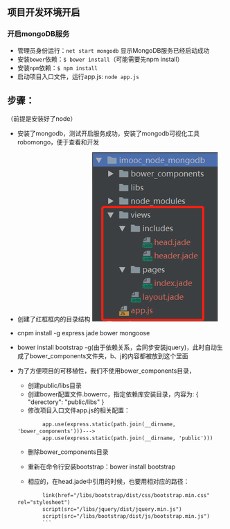 ## 项目开发环境开启
### 开启mongoDB服务
- 管理员身份运行：`net start mongodb` 显示MongoDB服务已经启动成功
- 安装`bower`依赖：`$ bower install`（可能需要先npm install）
- 安装`npm`依赖：`$ npm install`
- 启动项目入口文件，运行app.js: `node app.js`

## 步骤：
（前提是安装好了node）
- 安装了mongodb，测试开启服务成功，安装了mongodb可视化工具robomongo，便于查看和开发

- 创建了红框框内的目录结构
![](./md_images/dir_structor.png)

- cnpm install -g express jade bower mongoose

- bower install bootstrap -g(由于依赖关系，会同步安装jquery)，此时自动生成了bower_components文件夹，b、j的内容都被放到这个里面

- 为了方便项目的可移植性，我们不使用bower_components目录，
	- 创建public/libs目录
	- 创建bower配置文件.bowerrc，指定依赖库安装目录，内容为:
			{
			  "derectory": "public/libs"
			}
	- 修改项目入口文件app.js的相关配置：
	```
			app.use(express.static(path.join(__dirname, 'bower_components')))--->
			app.use(express.static(path.join(__dirname, 'public')))
	```
	- 删除bower_components目录
	- 重新在命令行安装bootstrap：bower install bootstrap

	- 相应的，在head.jade中引用的时候，也要用相对应的路径：
	```
			link(href="/libs/bootstrap/dist/css/bootstrap.min.css" rel="stylesheet")
			script(src="/libs/jquery/dist/jquery.min.js")
			script(src="/libs/bootstrap/dist/js/bootstrap.min.js")
			```
